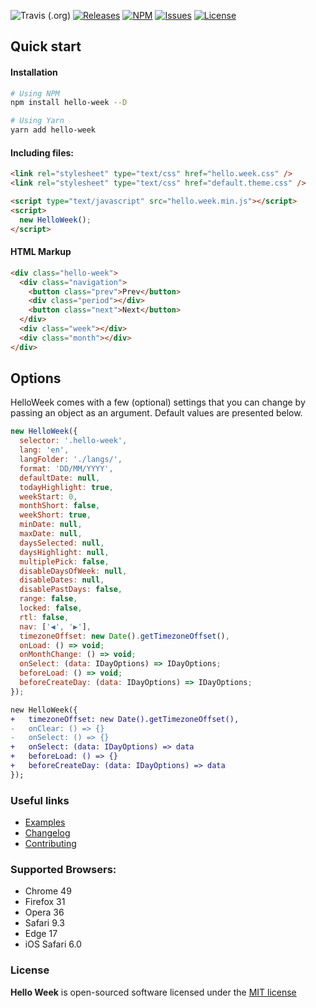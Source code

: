 ![Travis (.org)](https://img.shields.io/travis/mauroreisvieira/hello-week?style=for-the-badge)
[![Releases](https://img.shields.io/github/release/mauroreisvieira/hello-week.svg?color=%234c1&style=for-the-badge)](https://github.com/mauroreisvieira/hello-week/releases)
[![NPM](https://img.shields.io/npm/dt/hello-week.svg?style=for-the-badge)](https://www.npmjs.com/package/hello-week)
[![Issues](https://img.shields.io/github/issues/mauroreisvieira/hello-week.svg?style=for-the-badge)](https://github.com/mauroreisvieira/hello-week/issues)
[![License](https://img.shields.io/badge/license-MIT-blue.svg?color=%234c1&style=for-the-badge)](https://github.com/mauroreisvieira/hello-week/blob/master/LICENSE)

## Quick start

#### Installation

```bash
# Using NPM
npm install hello-week --D

# Using Yarn
yarn add hello-week
```

#### Including files:

```html
<link rel="stylesheet" type="text/css" href="hello.week.css" />
<link rel="stylesheet" type="text/css" href="default.theme.css" />

<script type="text/javascript" src="hello.week.min.js"></script>
<script>
  new HelloWeek();
</script>
```

#### HTML Markup

```html
<div class="hello-week">
  <div class="navigation">
    <button class="prev">Prev</button>
    <div class="period"></div>
    <button class="next">Next</button>
  </div>
  <div class="week"></div>
  <div class="month"></div>
</div>
```

## Options

HelloWeek comes with a few (optional) settings that you can change by passing an object as an argument.
Default values are presented below.

```js
new HelloWeek({
  selector: '.hello-week',
  lang: 'en',
  langFolder: './langs/',
  format: 'DD/MM/YYYY',
  defaultDate: null,
  todayHighlight: true,
  weekStart: 0,
  monthShort: false,
  weekShort: true,
  minDate: null,
  maxDate: null,
  daysSelected: null,
  daysHighlight: null,
  multiplePick: false,
  disableDaysOfWeek: null,
  disableDates: null,
  disablePastDays: false,
  range: false,
  locked: false,
  rtl: false,
  nav: ['◀', '▶'],
  timezoneOffset: new Date().getTimezoneOffset(),
  onLoad: () => void;
  onMonthChange: () => void;
  onSelect: (data: IDayOptions) => IDayOptions;
  beforeLoad: () => void;
  beforeCreateDay: (data: IDayOptions) => IDayOptions;
});
```

```diff
new HelloWeek({
+   timezoneOffset: new Date().getTimezoneOffset(),
-   onClear: () => {}
-   onSelect: () => {}
+   onSelect: (data: IDayOptions) => data
+   beforeLoad: () => {}
+   beforeCreateDay: (data: IDayOptions) => data
});
```

### Useful links

- [Examples](https://hello-week.now.sh/#/)
- [Changelog](CHANGELOG.md)
- [Contributing](CONTRIBUTING.md)

### Supported Browsers:

- Chrome 49
- Firefox 31
- Opera 36
- Safari 9.3
- Edge 17
- iOS Safari 6.0

### License

**Hello Week** is open-sourced software licensed under the [MIT license](http://opensource.org/licenses/MIT)

